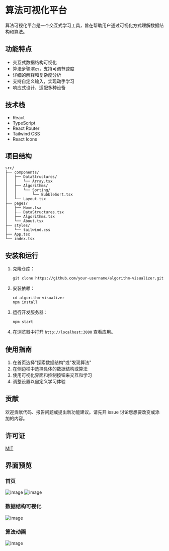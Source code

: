 # 算法可视化平台

算法可视化平台是一个交互式学习工具，旨在帮助用户通过可视化方式理解数据结构和算法。

## 功能特点

- 交互式数据结构可视化
- 算法步骤演示，支持可调节速度
- 详细的解释和复杂度分析
- 支持自定义输入，实现动手学习
- 响应式设计，适配多种设备

## 技术栈

- React
- TypeScript
- React Router
- Tailwind CSS
- React Icons

## 项目结构

```
src/
├── components/
│   ├── DataStructures/
│   │   └── Array.tsx
│   ├── Algorithms/
│   │   └── Sorting/
│   │       └── BubbleSort.tsx
│   └── Layout.tsx
├── pages/
│   ├── Home.tsx
│   ├── DataStructures.tsx
│   ├── Algorithms.tsx
│   └── About.tsx
├── styles/
│   └── tailwind.css
├── App.tsx
└── index.tsx
```

## 安装和运行

1. 克隆仓库：
   ```
   git clone https://github.com/your-username/algorithm-visualizer.git
   ```

2. 安装依赖：
   ```
   cd algorithm-visualizer
   npm install
   ```

3. 运行开发服务器：
   ```
   npm start
   ```

4. 在浏览器中打开 `http://localhost:3000` 查看应用。

## 使用指南

1. 在首页选择"探索数据结构"或"发现算法"
2. 在侧边栏中选择具体的数据结构或算法
3. 使用可视化界面和控制按钮来交互和学习
4. 调整设置以自定义学习体验

## 贡献

欢迎贡献代码、报告问题或提出新功能建议。请先开 issue 讨论您想要改变或添加的内容。

## 许可证

[MIT](https://choosealicense.com/licenses/mit/)

## 界面预览

### 首页

![image](https://github.com/user-attachments/assets/5dab4fba-68a7-4793-b4c4-c3d6bb359369)
![image](https://github.com/user-attachments/assets/34a61191-af6d-4b0c-a350-b28b1b55d6a9)


### 数据结构可视化
![image](https://github.com/user-attachments/assets/5cbf7fad-cfec-494d-abcd-440704e2e7a8)


### 算法动画
![image](https://github.com/user-attachments/assets/037d8f1b-58f9-486e-8c2a-17ac8fd8f3b5)

